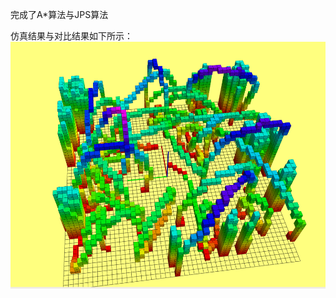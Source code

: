 完成了A*算法与JPS算法

仿真结果与对比结果如下所示：
![image](https://github.com/Rao-Kai/Path-Planning/blob/main/A_Star%26JPS/images/%E4%BB%BF%E7%9C%9F%E7%BB%93%E6%9E%9C.png)
